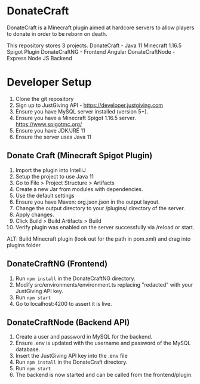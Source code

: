 # DonateCraft

DonateCraft is a Minecraft plugin aimed at hardcore servers to allow players to donate in order to be reborn on death. 

This repository stores 3 projects.
DonateCraft - Java 11 Minecraft 1.16.5 Spigot Plugin
DonateCraftNG - Frontend Angular
DonateCraftNode - Express Node JS Backend

# Developer Setup

1. Clone the git repository
2. Sign up to JustGiving API - https://developer.justgiving.com
3. Ensure you have MySQL server installed (version 5+).
4. Ensure you have a Minecraft Spigot 1.16.5 server. https://www.spigotmc.org/
5. Ensure you have JDK/JRE 11
6. Ensure the server uses Java 11

## Donate Craft (Minecraft Spigot Plugin)

1. Import the plugin into IntelliJ
2. Setup the project to use Java 11
3. Go to File > Project Structure > Artifacts
4. Create a new Jar from modules with dependencies.
5. Use the default settings
6. Ensure you have Maven: org.json.json in the output layout.
7. Change the output directory to your /plugins/ directory of the server.
8. Apply changes.
9. Click Build > Build Artifacts > Build
10. Verify plugin was enabled on the server successfully via /reload or start.

ALT: Build Minecraft plugin (look out for the path in pom.xml) and drag into plugins folder

## DonateCraftNG (Frontend)

1. Run `npm install` in the DonateCraftNG directory.
2. Modify src/environments/environment.ts replacing "redacted" with your JustGiving API key.
3. Run `npm start`
4. Go to localhost:4200 to assert it is live.

## DonateCraftNode (Backend API)

1. Create a user and password in MySQL for the backend.
2. Ensure .env is updated with the username and password of the MySQL database.
3. Insert the JustGiving API key into the .env file
4. Run `npm install` in the DonateCraft directory.
5. Run `npm start`
6. The backend is now started and can be called from the frontend/plugin.